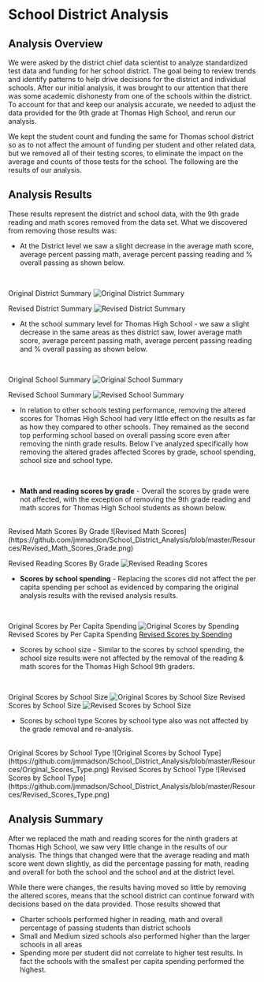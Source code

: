 # School District Analysis

## Analysis Overview 
We were asked by the district chief data scientist to analyze standardized test data and funding for her school district. The goal being to review trends and identify patterns to help drive decisions for the district and individual schools. After our initial analysis, it was brought to our attention that there was some academic dishonesty from one of the schools within the district. To account for that and keep our analysis accurate, we needed to adjust the data provided for the 9th grade at Thomas High School, and rerun our analysis. 

We kept the student count and funding the same for Thomas school district so as to not affect the amount of funding per student and other related data, but we removed all of their testing scores, to eliminate the impact on the average and counts of those tests for the school. The following are the results of our analysis. 


## Analysis Results

These results represent the district and school data, with the 9th grade reading and math scores removed from the data set. What we discovered from removing those results was: 


* At the District level we saw a slight decrease in the average math score, average percent passing math, average percent passing reading and % overall passing as shown below. 

<br>

Original District Summary
![Original District Summary](https://github.com/jmmadson/School_District_Analysis/blob/master/Resources/Original_District_Summary.png) 

Revised District Summary
![Revised District Summary](https://github.com/jmmadson/School_District_Analysis/blob/master/Resources/Revised_District_Summary.png)


* At the school summary level for Thomas High School - we saw a slight decrease in the same areas as thes district saw, lower average math score, average percent passing math, average percent passing reading and % overall passing as shown below. 

<br>

Original School Summary
![Original School Summary](https://github.com/jmmadson/School_District_Analysis/blob/master/Resources/Original_THS_School_Summary.png) 

Revised School Summary
![Revised School Summary](https://github.com/jmmadson/School_District_Analysis/blob/master/Resources/Revised_THS_School_Summary.png)


* In relation to other schools testing performance, removing the altered scores for Thomas High School had very little effect on the results as far as how they compared to other schools. They remained as the second top performing school based on overall passing score even after removing the ninth grade results. Below I've analyzed specifically how removing the altered grades affected Scores by grade, school spending, school size and school type. 

<br>

* **Math and reading scores by grade** - Overall the scores by grade were not affected, with the exception of removing the 9th grade reading and math scores for Thomas High School students as shown below. 

<br>
Revised Math Scores By Grade
![Revised Math Scores](https://github.com/jmmadson/School_District_Analysis/blob/master/Resources/Revised_Math_Scores_Grade.png)

Revised Reading Scores By Grade 
![Revised Reading Scores](https://github.com/jmmadson/School_District_Analysis/blob/master/Resources/Scores_Reading_Grade.png)

* **Scores by school spending** - Replacing the scores did not affect the per capita spending per school as evidenced by comparing the original analysis results with the revised analysis results. 
<br>

Original Scores by Per Capita Spending 
![Original Scores by Spending](https://github.com/jmmadson/School_District_Analysis/blob/master/Resources/Original_PerCapita_Spending.png)
Revised Scores by Per Capita Spending 
[Revised Scores by Spending](https://github.com/jmmadson/School_District_Analysis/blob/master/Resources/Revised_PerCapita_Spending.png)

* Scores by school size - Similar to the scores by school spending, the school size results were not affected by the removal of the reading & math scores for the Thomas High School 9th graders. 
<br>

Original Scores by School Size 
![Original Scores by School Size](https://github.com/jmmadson/School_District_Analysis/blob/master/Resources/Original_Scores_Size.png)
Revised Scores by School Size 
![Revised Scores by School Size](https://github.com/jmmadson/School_District_Analysis/blob/master/Resources/Revised_Scores_Size.png)

* Scores by school type
Scores by school type also was not affected by the grade removal and re-analysis. 

<br>
Original Scores by School Type 
![Original Scores by School Type](https://github.com/jmmadson/School_District_Analysis/blob/master/Resources/Original_Scores_Type.png)
Revised Scores by School Type 
![Revised Scores by School Type](https://github.com/jmmadson/School_District_Analysis/blob/master/Resources/Revised_Scores_Type.png)


## Analysis Summary 
After we replaced the math and reading scores for the ninth graders at Thomas High School, we saw very little change in the results of our analysis. The things that changed were that the average reading and math score went down slightly, as did the percentage passing for math, reading and overall for both the school and the school and at the district level. 

While there were changes, the results having moved so little by removing the altered scores, means that the school district can continue forward with decisions based on the data provided. Those results showed that 
* Charter schools performed higher in reading, math and overall percentage of passing students than district schools
* Small and Medium sized schools also performed higher than the larger schools in all areas
* Spending more per student did not correlate to higher test results. In fact the schools with the smallest per capita spending performed the highest. 

